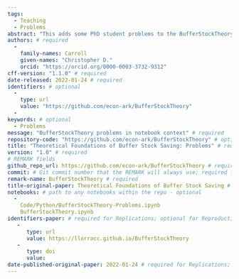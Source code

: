 ```yaml
---
tags:
  - Teaching
  - Problems
abstract: "This adds some PhD student problems to the BufferStockTheory repo" # abstract: optional
authors: # required
  -
    family-names: Carroll
    given-names: "Christopher D."
    orcid: "https://orcid.org/0000-0003-3732-9312"
cff-version: "1.1.0" # required 
date-released: 2022-01-24 # required
identifiers: # optional
  - 
    type: url
    value: "https://github.com/econ-ark/BufferStockTheory"
  - 
keywords: # optional
  - Problems
message: "BufferStockTheory problems in notebook context" # required
repository-code: "https://github.com/econ-ark/BufferStockTheory" # optional
title: "Theoretical Foundations of Buffer Stock Saving: Problems" # required
version: "1.0" # required
# REMARK fields
github_repo_url: https://github.com/econ-ark/BufferStockTheory # required 
commit: # Git commit number that the REMARK will always use; required for "frozen" remarks, optional for "draft" remarks
remark-name: BufferStockTheory # required 
title-original-paper: Theoretical Foundations of Buffer Stock Saving # optional 
notebooks: # path to any notebooks within the repo - optional
  - 
    Code/Python/BufferStockTheory-Problems.ipynb
    BufferStockTheory.ipynb
identifiers-paper: # required for Replications; optional for Reproductions
   - 
      type: url 
      value: https://llorracc.github.io/BufferStockTheory
   - 
      type: doi
      value: 
date-published-original-paper: 2022-01-24 # required for Replications; optional for Reproductions
---
```

